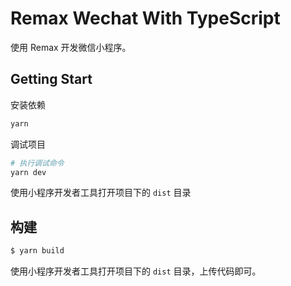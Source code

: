 # Remax Wechat With TypeScript

使用 Remax 开发微信小程序。

## Getting Start

安装依赖

```bash
yarn
```

调试项目

```bash
# 执行调试命令
yarn dev
```

使用小程序开发者工具打开项目下的 `dist` 目录

## 构建

```bash
$ yarn build
```

使用小程序开发者工具打开项目下的 `dist` 目录，上传代码即可。
